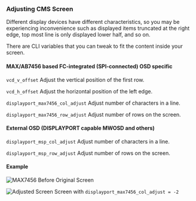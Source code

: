 ### Adjusting CMS Screen

Different display devices have different characteristics, so you may be experiencing inconvenience such as displayed items truncated at the right edge, top most line is only displayed lower half, and so on.

There are CLI variables that you can tweak to fit the content inside your screen.

#### MAX/AB7456 based FC-integrated (SPI-connected) OSD specific

`vcd_v_offset`
Adjust the vertical position of the first row.

`vcd_h_offset`
Adjust the horizontal position of the left edge.

`displayport_max7456_col_adjust`
Adjust number of characters in a line.

`displayport_max7456_row_adjust`
Adjust number of rows on the screen.

#### External OSD (DISPLAYPORT capable MWOSD and others)
`displayport_msp_col_adjust`
Adjust number of characters in a line.

`displayport_msp_row_adjust`
Adjust number of rows on the screen.

#### Example
![MAX7456 Before](https://cloud.githubusercontent.com/assets/14850998/21984495/9068762e-dc39-11e6-94e5-fde94f0a47d2.jpg)
Original Screen

![Adjusted Screen](https://cloud.githubusercontent.com/assets/14850998/21984498/9237de54-dc39-11e6-9ee5-94fa6bab2d07.jpg)
Screen with `displayport_max7456_col_adjust = -2`
